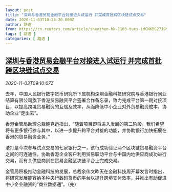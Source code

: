 ```yaml
---
layout: post
title: "深圳与香港贸易金融平台对接进入试运行 并完成首批跨区块链试点交易"
date: 2020-11-03T10:23:20.000Z
author: 路透
from: https://cn.reuters.com/article/shenzhen-hk-1103-tues-idCNKBS27J0YO
tags: [ 路透 ]
categories: [ 路透 ]
---
```

<!--1604399000000-->
[深圳与香港贸易金融平台对接进入试运行 并完成首批跨区块链试点交易](https://cn.reuters.com/article/shenzhen-hk-1103-tues-idCNKBS27J0YO)
------

<div>
<div><i>2020-11-03T09:10:07Z</i></div><p>去年，中国人民银行数字货币研究所下属机构深圳金融科技研究院与香港银行同业结算有限公司旗下香港贸易融资平台签署合作备忘录，致力完成平台第一期对接项目，以提高跨境贸易融资的互信及效率，从而降低中小企业对外贸易融资成本，协助企业“走出去”。</p><p>香港金管局助理总裁鲍克运指出，“随着项目即将进入发展的第二阶段，我们希望将有更多银行参与其中，以进一步提升跨平台对接的功能，并协助银行加快拓展在香港的贸易融资业务。”</p><p>渣打是今次参与试点交易的七家银行之一，该行成功验证两个区块链贸易融资平台之间的可连通性，协助香港企业客户利用贸易联动平台与中国内地供应商成功进行交易，而有关供应商则在贸易金融区块链平台上完成交易。</p><p>金管局积极推动金融科技的发展，总裁余伟文昨天在金融科技周开幕发言时指出，将研究发展能容纳多种央行数码货币的平台以提升跨境支付效率，并推出有助促进中小企业融资的“商业数据通”。（完）</p>
</div>
